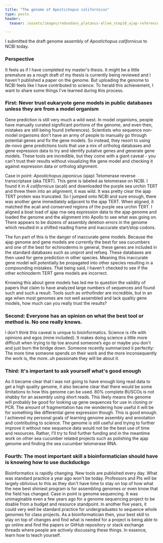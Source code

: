 ```yaml
---
title: "The genome of Apostichopus californicus"
type: posts
header:
  teaser: /assets/images/redundans_platanus-allee_step10_ajap-reference.fa.snail.png

---
```


I submitted the draft genome assembly of *Apostichopus californicus* to NCBI today. 

### Perspective
It feels as if I have completed my master's thesis. It might be a little premature as a rough draft of my thesis is currently being reviewed and I haven't published a paper on the genome. But uploading the genome to NCBI feels like I have contributed to science. To herald this achievement, I want to share some things I've learned during this process. 

### First: Never trust eukaryote gene models in public databases unless they are from a model organism
Gene prediction is still very much a wild west. In model organisms, people have manually curated significant portions of the genome, and even then, mistakes are still being found (references). Scientists who sequence non-model organisms don't have an army of people to manually go through potential genes and fix the gene models. So instead, they resort to using de-novo gene predictions tools that use a mix of ortholog databases and gene expression data to try and identify putative genes and generate gene models. These tools are incredible, but they come with a giant caveat - you can't trust their results without visualizing the gene model and checking it against expression data or ortholog alignment. 

Case in point: *Apostichopus japonicus* (ajap) Telomerase reverse transcriptase (aka TERT). This gene is labeled as telomerase on NCBI. I found it in *A californicus* (acali) and downloaded the purple sea urchin TERT and threw them into an alignment, it was wild. It was pretty clear the ajap TERT protein was truncated. So I jumped onto NCBI and sure enough, there was another gene immediately adjacent to the ajap TERT. When aligned, it matched the acali and conserved regions of the purple sea urchin TERT. I aligned a boat load of ajap rna-seq expression data to the ajap genome and loaded the genome and the alignment into Apollo to see what was going on. There appears to be dozens of assembly deletion errors in the genome which resulted in a shifted reading frame and inaccurate start/stop codons.

The fun part of this is the danger of inaccurate gene models. Because the ajap genome and gene models are currently the best for sea cucumbers and one of the best for echinoderms in general, these genes are included in the standard databases such as uniprot and refseq. These databases are then used for gene prediction in other species. Meaning this inaccurate gene model will potentially be propagated into other species resulting in a compounding mistakes. That being said, I haven't checked to see if the other echinoderm TERT gene models are incorrect. 

Knowing this about gene models has led me to question the validity of papers that claim to have analyzed large numbers of sequences and found such and such a result. Tools such as orthofinder are incredible, but in an age when most genomes are not well assembled and lack quality gene models, how much can you really trust the results? 

### Second: Everyone has an opinion on what the best tool or method is. No one really knows. 
I don't think this caveat is unique to bioinformatics. Science is rife with opinions and egos (mine included). It makes doing science a little more difficult when trying to tip toe around someone’s ego or maybe you don't and just burn the bridge down. Someone recently summarized it perfectly: The more time someone spends on their work and the more inconsequently the work is, the more..uh passionate they will be about it. 
 
### Third: It's important to ask yourself what's good enough
As it became clear that I was not going to have enough long read data to get a high quality genome, it also became clear that there would be some limitations to how this genome can be used. 80% complete BUSCOs is not shabby for an assembly using short reads. This likely means the genome will probably be good for looking up gene sequences for use in cloning or PCR. The amount of fragmentation has me wondering how useful it will be for something like differential gene expression though. This is good enough. I achieved my personal goals of learning genome assembly and annotation and contributing to science. The genome is still useful and trying to further improve it without new sequence data would not be the best use of time and resources. Rather, I'll try to find further funding and in the meantime work on other sea cucumber related projects such as polishing the ajap genome and finding the sea cucumber telomerase RNA.

### Fourth: The most important skill a bioinformatician should have is knowing how to use duckduckgo
Bioinformatics is rapidly changing. New tools are published every day. What was standard practice a year ago won't be today. Professors and PIs will be largely oblivious to this as they don't have time to stay on top of how what the new best shiniest program is for assembling genomes or even know that the field has changed. Case in point is genome sequencing. It was unimaginable even a few years ago for a genome sequencing project to be doable from a budget and resource standpoint. In another five years, it could very well be standard practice for undergraduates to sequence whole genomes for class projects. As a bioinformatician then, your best skill to stay on top of changes and find what is needed for a project is being able to go online and find the papers or GitHub repository or stack exchange threads where people are actively discussing these things. In essence, learn how to teach yourself.
